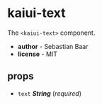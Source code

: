# kaiui-text 

The `<kaiui-text>` component. 

- **author** - Sebastian Baar 
- **license** - MIT 

## props 

- `text` ***String*** (*required*) 

